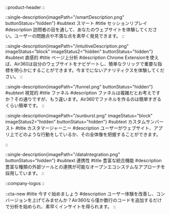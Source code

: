 ::product-header
::

::single-description{imagePath="/smartDescription.png" buttonStatus="hidden"}
#subtext
スマート
#title
セッションリプレイ
#description
訪問者の目を通して、あなたのウェブサイトを体験してください。ユーザーの問題点や不満な点を素早く発見できます。
::

::single-description{imagePath="/intuitiveDescription.png" imageStatus="block" imageStatus2="hidden" buttonStatus="hidden"}
#subtext
直感的
#title
ページ上分析
#description
Chrome Extensionを使えば、Air360は自分のウェブサイトをナビゲートし、簡単なクリックで重要な指標を明らかにすることができます。今までにないアナリティクスを体験してください。
::

::single-description{imagePath="/funnel.png" buttonStatus="hidden"}
#subtext
視覚的
#title
ファネル
#description
ファネルは複雑だとお考えですか？その通りですが、もう違います。Air360でファネルを作るのは簡単すぎるくらい簡単です。
::

::single-description{imagePath="/sunburst.png" imageStatus="block" imageStatus2="hidden" buttonStatus="hidden"}
#subtext
カスタムサンバースト
#title
カスタマージャーニー
#description
ユーザーがウェブサイト、アプリ上でどのような行動をしているか、その全体像を把握することができます。

::

::single-description{imagePath="/dataIntegration.png"  buttonStatus="hidden"}
#subtext
連携性
#title
豊富な統合機能
#description
豊富な種類の外部ツールとの連携が可能なオープンエコシステムなアプローチを採用しています。
::

::company-logos
::

::cta-new
#title
今すぐ始めましょう
#description
ユーザー体験を改善し、コンバージョンを上げてみませんか？Air360なら僅か数行のコードを追加するだけで分析を始められ、素早くインサイトを得られます。
::